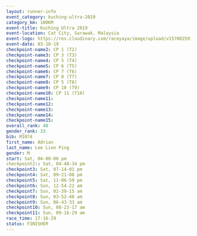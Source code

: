 ```yaml
---
layout: runner-info 
event_category: kuching-ultra-2019 
category_km: 100KM 
event-title: Kuching Ultra 2019
event-location: Cat City, Sarawak, Malaysia 
event-logo: https://res.cloudinary.com/raceyaya/image/upload/v1570025915/logo/kuching_ultra_jsvtue.jpg 
event-date: 03-10-19 
checkpoint-name2: CP 1 (T2) 
checkpoint-name3: CP 3 (T3) 
checkpoint-name4: CP 5 (T4) 
checkpoint-name5: CP 6 (T5) 
checkpoint-name6: CP 7 (T6) 
checkpoint-name7: CP 8 (T7) 
checkpoint-name8: CP 5 (T8) 
checkpoint-name9: CP 10 (T9) 
checkpoint-name10: CP 11 (T10) 
checkpoint-name11:  
checkpoint-name12: 
checkpoint-name13: 
checkpoint-name14: 
checkpoint-name15: 
overall_rank: 40
gender_rank: 33
bib: M1074
first_name: Adrian
last_name: Lee Lien Ping
gender: M
start: Sat, 04-00-00 pm
checkpoint2:: Sat, 04-48-34 pm
checkpoint3: Sat, 07-14-01 pm
checkpoint4: Sat, 09-21-08 pm
checkpoint5: Sat, 11-06-59 pm
checkpoint6: Sun, 12-54-22 am
checkpoint7: Sun, 02-39-15 am
checkpoint8: Sun, 03-52-48 am
checkpoint9: Sun, 06-43-33 am
checkpoint10: Sun, 08-23-17 am
checkpoint11: Sun, 09-16-29 am
race_time: 17-16-29
status: FINISHER
---
```

